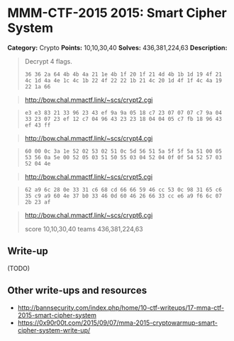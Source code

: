 # MMM-CTF-2015 2015: Smart Cipher System

**Category:** Crypto
**Points:** 10,10,30,40
**Solves:** 436,381,224,63
**Description:**

> Decrypt 4 flags.
>
> `36 36 2a 64 4b 4b 4a 21 1e 4b 1f 20 1f 21 4d 4b 1b 1d 19 4f 21 4c 1d 4a 4e 1c 4c 1b 22 4f 22 22 1b 21 4c 20 1d 4f 1f 4c 4a 19 22 1a 66`

> http://bow.chal.mmactf.link/~scs/crypt2.cgi

> `e3 e3 83 21 33 96 23 43 ef 9a 9a 05 18 c7 23 07 07 07 c7 9a 04 33 23 07 23 ef 12 c7 04 96 43 23 23 18 04 04 05 c7 fb 18 96 43 ef 43 ff`

> http://bow.chal.mmactf.link/~scs/crypt4.cgi

> `60 00 0c 3a 1e 52 02 53 02 51 0c 5d 56 51 5a 5f 5f 5a 51 00 05 53 56 0a 5e 00 52 05 03 51 50 55 03 04 52 04 0f 0f 54 52 57 03 52 04 4e`

> http://bow.chal.mmactf.link/~scs/crypt5.cgi

> `62 a9 6c 28 0e 33 31 c6 68 cd 66 66 59 46 cc 53 0c 98 31 65 c6 35 c9 a9 60 4e 37 b0 33 46 0d 60 46 26 66 33 cc e6 a9 f6 6c 07 2b 23 af`

> http://bow.chal.mmactf.link/~scs/crypt6.cgi
>
> score 10,10,30,40 teams 436,381,224,63


## Write-up

(TODO)

## Other write-ups and resources

* <http://bannsecurity.com/index.php/home/10-ctf-writeups/17-mma-ctf-2015-smart-cipher-system>
* <https://0x90r00t.com/2015/09/07/mma-2015-cryptowarmup-smart-cipher-system-write-up/>
